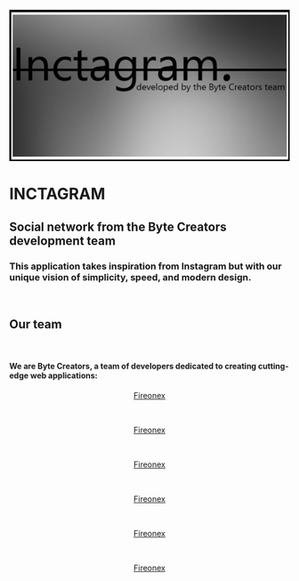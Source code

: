 [![Header](https://github.com/fireonex/fireonex/blob/main/inct.png)]()    

# INCTAGRAM
## Social network from the Byte Creators development team

### This application takes inspiration from Instagram but with our unique vision of simplicity, speed, and modern design.

<div>
        <img src="https://img.freepik.com/free-vector/coding-workshop-abstract-concept-vector-illustration-code-writing-workshop-online-programming-course-app-games-development-class-informatics-lesson-software-development-abstract-metaphor_335657-5880.jpg?ga=GA1.1.208176612.1728310344&semt=ais_hybrid"
             title="" alt="" height="300"/>
</div>

## Our team
<div>
    <img src="https://img.freepik.com/free-vector/coding-workshop-abstract-concept-vector-illustration-code-writing-workshop-online-programming-course-app-games-development-class-informatics-lesson-software-development-abstract-metaphor_335657-5880.jpg?ga=GA1.1.208176612.1728310344&semt=ais_hybrid"
             title="" alt="" height="300"/>
        <img src="https://img.freepik.com/free-vector/workplace-culture-abstract-concept-vector-illustration-shared-values-belief-systems-attitude-work-company-team-corporate-culture-high-performance-employee-health-abstract-metaphor_335657-6126.jpg?ga=GA1.1.208176612.1728310344&semt=ais_hybrid"
             title="" alt="" height="300"/>
</div>

#### We are **Byte Creators**, a team of developers dedicated to creating cutting-edge web applications:

<div align="center">
        <span>
               <a href="https://github.com/fireonex" target="_blank">
                 <p>Fireonex</p>
       </a>&nbsp  
        </span>
       <span>
               <a href="https://github.com/fireonex" target="_blank">
                 <p>Fireonex</p>
       </a>&nbsp  
        </span><span>
               <a href="https://github.com/fireonex" target="_blank">
                 <p>Fireonex</p>
       </a>&nbsp  
        </span><span>
               <a href="https://github.com/fireonex" target="_blank">
                 <p>Fireonex</p>
       </a>&nbsp  
        </span><span>
               <a href="https://github.com/fireonex" target="_blank">
                 <p>Fireonex</p>
       </a>&nbsp  
        </span><span>
               <a href="https://github.com/fireonex" target="_blank">
                 <p>Fireonex</p>
       </a>&nbsp  
        </span>
</div>
